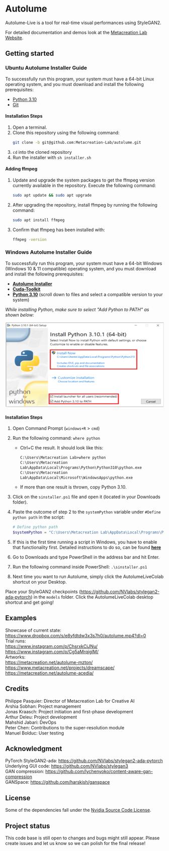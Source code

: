 # Autolume

Autolume-Live is a tool for real-time visual performances using StyleGAN2.

For detailed documentation and demos look at the [Metacreation Lab Website](https://www.metacreation.net/autolume).

## Getting started
### Ubuntu Autolume Installer Guide
To successfully run this program, your system must have a 64-bit Linux operating system, and you must download and install the following prerequisites:
- [Python 3.10](https://www.python.org/downloads/)
- [Git](https://git-scm.com/)

#### Installation Steps

1. Open a terminal.
2. Clone this repository using the following command:
   ```bash
   git clone -b git@github.com:Metacreation-Lab/autolume.git
   ```
3. `cd` into the cloned repository
4. Run the installer with `sh installer.sh`

#### Adding ffmpeg

1. Update and upgrade the system packages to get the ffmpeg version currently available in the repository. Execute the following command:
   ```bash
   sudo apt update && sudo apt upgrade
   ```
2. After upgrading the repository, install ffmpeg by running the following command:
   ```bash
   sudo apt install ffmpeg
   ```
3. Confirm that ffmpeg has been installed with:
   ```bash
   ffmpeg -version
   ```

### Windows Autolume Installer Guide

To successfully run this program, your system must have a 64-bit Windows (Windows 10 & 11 compatible) operating system, and you must download and install the following prerequisites:

- **[Autolume Installer](sinstaller.ps1)**
- **[Cuda-Toolkit](https://developer.nvidia.com/cuda-11-7-0-download-archive)**
- **[Python 3.10](https://www.python.org/downloads/release/python-3100/)** (scroll down to files and select a compatible version to your system)

*While installing Python, make sure to select "Add Python to PATH" as shown below:*

![Add Python to PATH](images/python-install.png)

#### Installation Steps

1. Open Command Prompt (`windows+R` > `cmd`)
2. Run the following command: `where python`
   - Ctrl+C the result. It should look like this:
     ```
     C:\Users\Metacreation Lab>where python
     C:\Users\Metacreation Lab\AppData\Local\Programs\Python\Python310\python.exe
     C:\Users\Metacreation Lab\AppData\Local\Microsoft\WindowsApps\python.exe
     ```
   - If more than one result is thrown, copy Python 3.10.

3. Click on the `sinstaller.ps1` file and open it (located in your Downloads folder).
4. Paste the outcome of step 2 to the `systemPython` variable under `#Define python path` in the script:
   ```powershell
   # Define python path
   $systemPython = "C:\Users\Metacreation Lab\AppData\Local\Programs\Python\Python310\python.exe"
   ```

5. If this is the first time running a script in Windows, you have to enable that functionality first. Detailed instructions to do so, can be found **[here](https://medium.com/@dfarkhod/how-to-enable-powershell-script-execution-in-windows-10-49f2b182649d)**

6. Go to Downloads and type PowerShell in the address bar and hit Enter.
7. Run the following command inside PowerShell: `.\sinstaller.ps1`
8. Next time you want to run Autolume, simply click the AutolumeLiveColab shortcut on your Desktop.

Place your StyleGAN2 checkpoints (https://github.com/NVlabs/stylegan2-ada-pytorch) in the `models` folder.
Click the AutolumeLiveColab desktop shortcut and get going!

## Examples

Showcase of current state: https://www.dropbox.com/s/e8yfdtdw3x3s7h0/autolume.mp4?dl=0 \
Trial runs:\
    https://www.instagram.com/p/ChsrxkCjJNu/ \
    https://www.instagram.com/p/Cg5aMrqjgIM/ \
Artworks: \
    https://metacreation.net/autolume-mzton/ \
    https://www.metacreation.net/projects/dreamscape/ \
    https://metacreation.net/autolume-acedia/ 

## Credits
Philippe Pasquier: Director of Metacreation Lab for Creative AI \
Arshia Sobhan: Project management \
Jonas Kraasch: Project initiation and first-phase development \
Arthur Deleu: Project development \
Mahshid Jabari: DevOps \
Peter Chen: Contributions to the super-resolution module \
Manuel Bolduc: User testing

## Acknowledgment
PyTorch StyleGAN2-ada: https://github.com/NVlabs/stylegan2-ada-pytorch \
Underlying GUI code: https://github.com/NVlabs/stylegan3 \
GAN compression: https://github.com/lychenyoko/content-aware-gan-compression \
GANSpace: https://github.com/harskish/ganspace

## License
Some of the dependencies fall under the [Nvidia Source Code License](https://github.com/NVlabs/stylegan3/blob/main/LICENSE.txt).

## Project status
This code base is still open to changes and bugs might still appear. Please create issues and let us know so we can polish for the final release!
